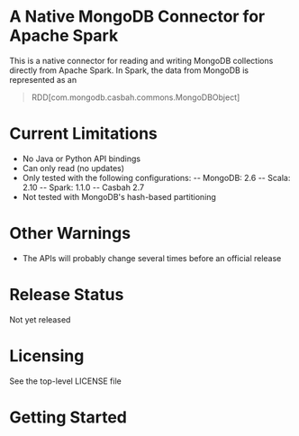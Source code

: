 # A Native MongoDB Connector for Apache Spark

This is a native connector for reading and writing MongoDB collections
directly from Apache Spark. In Spark, the data from MongoDB is represented as an

>    RDD[com.mongodb.casbah.commons.MongoDBObject]

# Current Limitations

- No Java or Python API bindings
- Can only read (no updates)
- Only tested with the following configurations:
-- MongoDB: 2.6
-- Scala: 2.10
-- Spark: 1.1.0
-- Casbah 2.7
- Not tested with MongoDB's hash-based partitioning

# Other Warnings

- The APIs will probably change several times before an official release

# Release Status

Not yet released

# Licensing

See the top-level LICENSE file

# Getting Started